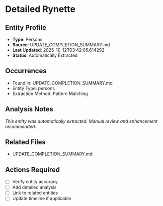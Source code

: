 # Detailed Rynette

## Entity Profile
- **Type**: Persons
- **Source**: UPDATE_COMPLETION_SUMMARY.md
- **Last Updated**: 2025-10-12T03:42:05.614292
- **Status**: Automatically Extracted

## Occurrences
- Found in: UPDATE_COMPLETION_SUMMARY.md
- Entity Type: persons
- Extraction Method: Pattern Matching

## Analysis Notes
*This entity was automatically extracted. Manual review and enhancement recommended.*

## Related Files
- UPDATE_COMPLETION_SUMMARY.md

## Actions Required
- [ ] Verify entity accuracy
- [ ] Add detailed analysis
- [ ] Link to related entities
- [ ] Update timeline if applicable
